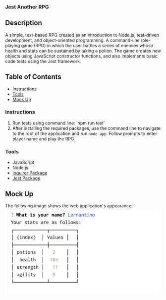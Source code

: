 ### Jest Another RPG

## Description
A simple, text-based RPG created as an introduction to Node.js, test-driven development, and object-oriented programming. A command-line role-playing game (RPG) in which the user battles a series of enemies whose health and stats can be sustained by taking a potion. The game creates new objects using JavaScript constructor functions, and also implements basic code tests using the Jest framework.

## Table of Contents
* [Instructions](#Instructions)
* [Tools](#tools)
* [Mock Up](#Mock-Up)

### Instructions
1. Run tests using command line: 'npm run test'
2. After installing the required packages, use the command line to navigate to the root of the application and run `node app`.  Follow prompts to enter player name and play the RPG. 

### Tools
* JavaScript
* Node.js
* [Inquirer Package](https://www.npmjs.com/package/inquirer)
* [Jest Package](https://www.npmjs.com/package/jest)

## Mock Up
The following image shows the web application's appearance:
![Mock Up](./assets/images/MockUp.gif)
